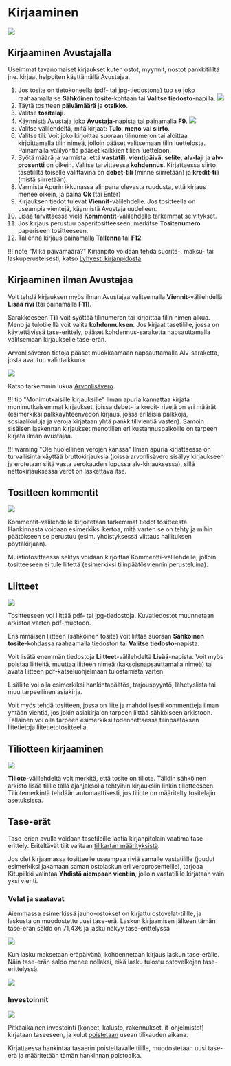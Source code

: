 # Kirjaaminen

![](myllykirjaus.png)

## Kirjaaminen Avustajalla

Useimmat tavanomaiset kirjaukset kuten ostot, myynnit, nostot pankkitililtä jne. kirjaat helpoiten käyttämällä Avustajaa.



1. Jos tosite on tietokoneella (pdf- tai jpg-tiedostona) tuo se joko raahaamalla se **Sähköinen tosite**-kohtaan tai **Valitse tiedosto**-napilla.
    ![](tyhjakirjaus.png)
2. Täytä tositteen **päivämäärä** ja **otsikko**.
3. Valitse **tositelaji**.
4. Käynnistä Avustaja joko **Avustaja**-napista tai painamalla **F9**.
   ![](apuri1.png)
5. Valitse välilehdeltä, mitä kirjaat: **Tulo**, **meno** vai **siirto**.
6. Valitse tili. Voit joko kirjoittaa suoraan tilinumeron tai aloittaa kirjoittamalla tilin nimeä, jolloin pääset valitsemaan tilin luettelosta. Painamalla välilyöntiä pääset kaikkien tilien luetteloon.
6. Syötä määrä ja varmista, että **vastatili**, **vientipäivä**, **selite**, **alv-laji** ja **alv-prosentti** on oikein. Valitse tarvittaessa **kohdennus**. Kirjattaessa siirto tasetililtä toiselle valittavina on **debet-tili** (minne siirretään) ja **kredit-tili** (mistä siirretään).
7. Varmista Apurin ikkunassa alinpana olevasta ruudusta, että kirjaus menee oikein, ja paina **Ok** (tai Enter)
8. Kirjauksen tiedot tulevat **Viennit**-välilehdelle. Jos tositteella on useampia vientejä, käynnistä Avustaja uudelleen.
9. Lisää tarvittaessa vielä **Kommentit**-välilehdelle tarkemmat selvitykset.
10. Jos kirjaus perustuu paperitositteeseen, merkitse **Tositenumero** paperiseen tositteeseen.
11. Tallenna kirjaus painamalla **Tallenna** tai **F12**.

!!! note "Mikä päivämäärä?"
    Kirjanpito voidaan tehdä suorite-, maksu- tai laskuperusteisesti, katso [Lyhyesti kirjanpidosta](/kirjanpito)

## Kirjaaminen ilman Avustajaa

Voit tehdä kirjauksen myös ilman Avustajaa valitsemalla **Viennit**-välilehdellä **Lisää rivi** (tai painamalla **F11**).

Sarakkeeseen **Tili** voit syöttää tilinumeron tai kirjoittaa tilin nimen alkua. Meno ja tulotileillä voit valita **kohdennuksen**. Jos kirjaat tasetilille, jossa on käytettävissä tase-erittely, pääset kohdennus-saraketta napsauttamalla valitsemaan kirjaukselle tase-erän.

Arvonlisäveron tietoja pääset muokkaamaan napsauttamalla Alv-saraketta, josta avautuu valintaikkuna

![](../alv/alvvalinta.png)

Katso tarkemmin lukua [Arvonlisävero](/alv).

!!! tip "Monimutkaisille kirjauksille"
    Ilman apuria kannattaa kirjata monimutkaisemmat kirjaukset, joissa debet- ja kredit- rivejä on eri määrät (esimerkiksi palkkayhteenvedon kirjaus, jossa erilaisia palkkoja, sosiaalikuluja ja veroja kirjataan yhtä pankkitilivientiä vasten). Samoin sisäisen laskennan kirjaukset menotilien eri kustannuspaikoille on tarpeen kirjata ilman avustajaa.

!!! warning "Ole huolellinen verojen kanssa"
    Ilman apuria kirjattaessa on turvallisinta käyttää bruttokirjauksia (joissa arvonlisävero sisälyy kirjaukseen ja erotetaan siitä vasta verokauden lopussa alv-kirjauksessa), sillä nettokirjauksessa verot on laskettava itse.


## Tositteen kommentit

![](kommentti.png)

Kommentit-välilehdelle kirjoitetaan tarkemmat tiedot tositteesta. Hankinnasta voidaan esimerkiksi kertoa, mitä varten se on tehty ja mihin päätökseen se perustuu (esim. yhdistyksessä viittaus hallituksen pöytäkirjaan).

Muistiotositteessa selitys voidaan kirjoittaa Kommentti-välilehdelle, jolloin tositteeseen ei tule liitettä (esimerkiksi tilinpäätösviennin perusteluina).

## Liitteet

![](liite.png)

Tositteeseen voi liittää pdf- tai jpg-tiedostoja. Kuvatiedostot muunnetaan arkistoa varten pdf-muotoon.

Ensimmäisen liitteen (sähköinen tosite) voit liittää suoraan **Sähköinen tosite**-kohdassa raahaamalla tiedoston tai **Valitse tiedosto**-napista.

Voit lisätä enemmän tiedostoja **Liitteet**-välilehdeltä **Lisää**-napista. Voit myös poistaa liitteitä, muuttaa liitteen nimeä (kaksoisnapsauttamalla nimeä) tai avata liitteen pdf-katseluohjelmaan tulostamista varten.

Lisäliite voi olla esimerkiksi hankintapäätös, tarjouspyyntö, lähetyslista tai muu tarpeellinen asiakirja.

Voit myös tehdä tositteen, jossa on liite ja mahdollisesti kommentteja ilman yhtään vientiä, jos jokin asiakirja on tarpeen liittää sähköiseen arkistoon. Tällainen voi olla tarpeen esimerkiksi todennettaessa tilinpäätöksen liitetietoja liitetietotositteella.

## Tiliotteen kirjaaminen

![](tiliote.png)

**Tiliote**-välilehdeltä voit merkitä, että tosite on tiliote. Tällöin sähköinen arkisto lisää tilille tällä ajanjaksolla tehtyihin kirjauksiin linkin tiliotteeseen. Tiliotemerkintä tehdään automaattisesti, jos tiliote on määritelty tositelajin asetuksissa.

## Tase-erät

Tase-erien avulla voidaan tasetileille laatia kirjanpitolain vaatima tase-erittely. Eriteltävät tilit valitaan [tilikartan määrityksistä](/maaritykset/tilikartta/#tase-erittely-ja-tase-erat).

Jos olet kirjaamassa tositteelle useampaa riviä samalle vastatilille (joudut esimerkiksi jakamaan saman ostolaskun eri veroprosenteille), tarjoaa Kitupiikki valintaa **Yhdistä aiempaan vientiin**, jolloin vastatilille kirjataan vain yksi vienti.

### Velat ja saatavat

Aiemmassa esimerkissä jauho-ostokset on kirjattu ostovelat-tilille, ja laskusta on muodostettu uusi tase-erä. Laskun kirjaamisen jälkeen tämän tase-erän saldo on 71,43€ ja lasku näkyy tase-erittelyssä

![](erittely.png)

Kun lasku maksetaan eräpäivänä, kohdennetaan kirjaus laskun tase-erälle. Näin tase-erän saldo menee nollaksi, eikä lasku tulostu ostovelkojen tase-erittelyssä.

![](laskunmaksu.png)

### Investoinnit

![](ohjelma.png)

Pitkäaikainen investointi (koneet, kalusto, rakennukset, it-ohjelmistot) kirjataan taseeseen, ja kulut [poistetaan](/kirjanpito#poistot) usean tilikauden aikana.

Kirjattaessa hankintaa tasaerin poistettavalle tilille, muodostetaan uusi tase-erä ja määritetään tämän hankinnan poistoaika.
